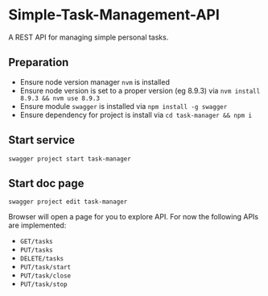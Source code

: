 # Simple-Task-Management-API
A REST API for managing simple personal tasks.


## Preparation

* Ensure node version manager `nvm` is installed
* Ensure node version is set to a proper version (eg 8.9.3) via `nvm install 8.9.3 && nvm use 8.9.3`
* Ensure module `swagger` is installed via `npm install -g swagger`
* Ensure dependency for project is install via `cd task-manager && npm i`


## Start service

```
swagger project start task-manager
```

## Start doc page
```
swagger project edit task-manager
```

Browser will open a page for you to explore API. For now the following APIs are implemented:
* `GET/tasks`
* `PUT/tasks`
* `DELETE/tasks`
* `PUT/task/start`
* `PUT/task/close`
* `PUT/task/stop`
